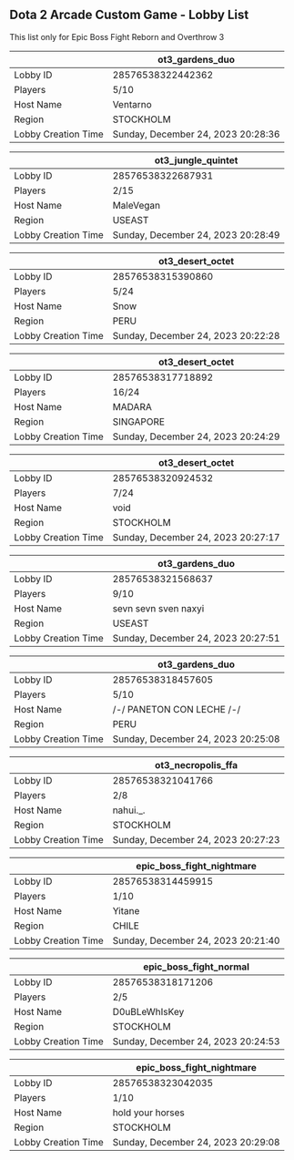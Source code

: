 ## Dota 2 Arcade Custom Game - Lobby List

This list only for Epic Boss Fight Reborn and Overthrow 3

|  | ot3_gardens_duo |
| ------ | ------ |
| Lobby ID | 28576538322442362 |
| Players | 5/10 |
| Host Name | Ventarno |
| Region | STOCKHOLM |
| Lobby Creation Time | Sunday, December 24, 2023 20:28:36 |


|  | ot3_jungle_quintet |
| ------ | ------ |
| Lobby ID | 28576538322687931 |
| Players | 2/15 |
| Host Name | MaleVegan |
| Region | USEAST |
| Lobby Creation Time | Sunday, December 24, 2023 20:28:49 |


|  | ot3_desert_octet |
| ------ | ------ |
| Lobby ID | 28576538315390860 |
| Players | 5/24 |
| Host Name | Snow |
| Region | PERU |
| Lobby Creation Time | Sunday, December 24, 2023 20:22:28 |


|  | ot3_desert_octet |
| ------ | ------ |
| Lobby ID | 28576538317718892 |
| Players | 16/24 |
| Host Name | MADARA |
| Region | SINGAPORE |
| Lobby Creation Time | Sunday, December 24, 2023 20:24:29 |


|  | ot3_desert_octet |
| ------ | ------ |
| Lobby ID | 28576538320924532 |
| Players | 7/24 |
| Host Name | void |
| Region | STOCKHOLM |
| Lobby Creation Time | Sunday, December 24, 2023 20:27:17 |


|  | ot3_gardens_duo |
| ------ | ------ |
| Lobby ID | 28576538321568637 |
| Players | 9/10 |
| Host Name | sevn sevn sven naxyi |
| Region | USEAST |
| Lobby Creation Time | Sunday, December 24, 2023 20:27:51 |


|  | ot3_gardens_duo |
| ------ | ------ |
| Lobby ID | 28576538318457605 |
| Players | 5/10 |
| Host Name | /-/ PANETON CON LECHE /-/ |
| Region | PERU |
| Lobby Creation Time | Sunday, December 24, 2023 20:25:08 |


|  | ot3_necropolis_ffa |
| ------ | ------ |
| Lobby ID | 28576538321041766 |
| Players | 2/8 |
| Host Name | nahui._. |
| Region | STOCKHOLM |
| Lobby Creation Time | Sunday, December 24, 2023 20:27:23 |


|  | epic_boss_fight_nightmare |
| ------ | ------ |
| Lobby ID | 28576538314459915 |
| Players | 1/10 |
| Host Name | Yitane |
| Region | CHILE |
| Lobby Creation Time | Sunday, December 24, 2023 20:21:40 |


|  | epic_boss_fight_normal |
| ------ | ------ |
| Lobby ID | 28576538318171206 |
| Players | 2/5 |
| Host Name | D0uBLeWhIsKey |
| Region | STOCKHOLM |
| Lobby Creation Time | Sunday, December 24, 2023 20:24:53 |


|  | epic_boss_fight_nightmare |
| ------ | ------ |
| Lobby ID | 28576538323042035 |
| Players | 1/10 |
| Host Name | hold your horses |
| Region | STOCKHOLM |
| Lobby Creation Time | Sunday, December 24, 2023 20:29:08 |


